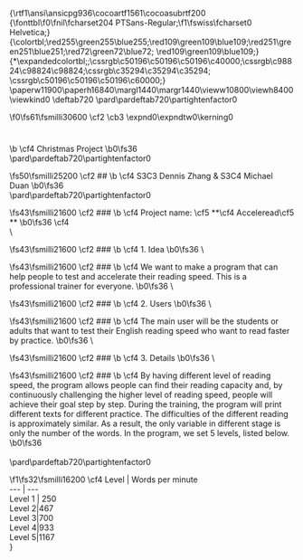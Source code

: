 {\rtf1\ansi\ansicpg936\cocoartf1561\cocoasubrtf200
{\fonttbl\f0\fnil\fcharset204 PTSans-Regular;\f1\fswiss\fcharset0 Helvetica;}
{\colortbl;\red255\green255\blue255;\red109\green109\blue109;\red251\green251\blue251;\red72\green72\blue72;
\red109\green109\blue109;}
{\*\expandedcolortbl;;\cssrgb\c50196\c50196\c50196\c40000;\cssrgb\c98824\c98824\c98824;\cssrgb\c35294\c35294\c35294;
\cssrgb\c50196\c50196\c50196\c60000;}
\paperw11900\paperh16840\margl1440\margr1440\vieww10800\viewh8400\viewkind0
\deftab720
\pard\pardeftab720\partightenfactor0

\f0\fs61\fsmilli30600 \cf2 \cb3 \expnd0\expndtw0\kerning0
#
\b \cf4 Christmas Project
\b0\fs36 \
\pard\pardeftab720\partightenfactor0

\fs50\fsmilli25200 \cf2 ##
\b \cf4 S3C3 Dennis Zhang & S3C4 Michael Duan
\b0\fs36 \
\pard\pardeftab720\partightenfactor0

\fs43\fsmilli21600 \cf2 ###
\b \cf4 Project name: \cf5 **\cf4 Acceleread\cf5 **
\b0\fs36 \cf4 \
\

\fs43\fsmilli21600 \cf2 ###
\b \cf4 1. Idea
\b0\fs36 \

\fs43\fsmilli21600 \cf2 ###
\b \cf4  We want to make a program that can help people to test and accelerate their reading speed. This is a professional trainer for everyone. 
\b0\fs36 \

\fs43\fsmilli21600 \cf2 ###
\b \cf4 2. Users
\b0\fs36 \

\fs43\fsmilli21600 \cf2 ###
\b \cf4 The main user will be the students or adults that want to test their English reading speed who want to read faster by practice. 
\b0\fs36 \

\fs43\fsmilli21600 \cf2 ###
\b \cf4 3. Details
\b0\fs36 \

\fs43\fsmilli21600 \cf2 ###
\b \cf4 By having different level of reading speed, the program allows people can find their reading capacity and, by continuously challenging the higher level of reading speed, people will achieve their goal step by step. During the training, the program will print different texts for different practice. The difficulties of the different reading is approximately similar. As a result, the only variable in different stage is only the number of the words. In the program, we set 5 levels, listed below.
\b0\fs36 \
\
\pard\pardeftab720\partightenfactor0

\f1\fs32\fsmilli16200 \cf4 Level | Words per minute\
--- | ---\
Level 1 | 250\
Level 2|467\
Level 3|700\
Level 4|933\
Level 5|1167\
}